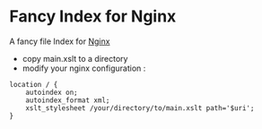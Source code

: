 # Fancy Index for Nginx
A fancy file Index for [Nginx](https://www.nginx.com/)

* copy main.xslt to a directory 
* modify your nginx configuration :

```
location / {
    autoindex on;
    autoindex_format xml;
    xslt_stylesheet /your/directory/to/main.xslt path='$uri';
}
```
